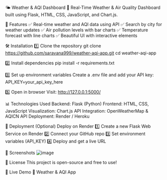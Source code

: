 🌤️ Weather & AQI Dashboard
🚀 Real-Time Weather & Air Quality Dashboard built using Flask, HTML, CSS, JavaScript, and Chart.js.



📌 Features
✅ Real-time weather and AQI data using API
✅ Search by city for weather updates
✅ Air pollution levels with bar charts
✅ Temperature forecast with line charts
✅ Beautiful UI with interactive elements



🛠️ Installation
1️⃣ Clone the repository
git clone https://github.com/saravana999/weather-aqi-app.git
cd weather-aqi-app


2️⃣ Install dependencies
pip install -r requirements.txt


3️⃣ Set up environment variables
Create a .env file and add your API key:
API_KEY=your_api_key_here


5️⃣ Open in browser
Visit: http://127.0.0.1:5000/


📊 Technologies Used
Backend: Flask (Python)
Frontend: HTML, CSS, JavaScript
Visualization: Chart.js
API Integration: OpenWeatherMap & AQICN API
Deployment: Render / Heroku


🚀 Deployment (Optional)
Deploy on Render
1️⃣ Create a new Flask Web Service on Render
2️⃣ Connect your GitHub repo
3️⃣ Set environment variables (API_KEY)
4️⃣ Deploy and get a live URL


📸 Screenshots
![image](https://github.com/user-attachments/assets/db10ae22-3217-4591-982b-cdbd37fd565e)


📝 License
This project is open-source and free to use!


📌 Live Demo
🔗 Weather & AQI App
